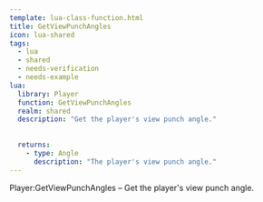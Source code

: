 ```yaml
---
template: lua-class-function.html
title: GetViewPunchAngles
icon: lua-shared
tags:
  - lua
  - shared
  - needs-verification
  - needs-example
lua:
  library: Player
  function: GetViewPunchAngles
  realm: shared
  description: "Get the player's view punch angle."
  
  
  returns:
    - type: Angle
      description: "The player's view punch angle."
---
```


<div class="lua__search__keywords">
Player:GetViewPunchAngles &#x2013; Get the player's view punch angle.
</div>
